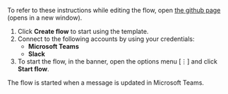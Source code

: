 To refer to these instructions while editing the flow, open [the github page](https://github.com/ot4i/app-connect-templates/tree/master/resources/markdown/Send%20a%20Slack%20message%20for%20every%20updated%20message%20in%20Microsoft%20Teams) (opens in a new window).

1.	Click **Create flow** to start using the template.
2.	Connect to the following accounts by using your credentials:
    - **Microsoft Teams**
    - **Slack** 
3.	To start the flow, in the banner, open the options menu [⋮] and click **Start flow**.

The flow is started when a message is updated in Microsoft Teams.
